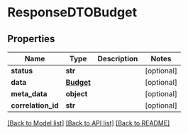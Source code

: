 # ResponseDTOBudget

## Properties
Name | Type | Description | Notes
------------ | ------------- | ------------- | -------------
**status** | **str** |  | [optional] 
**data** | [**Budget**](Budget.md) |  | [optional] 
**meta_data** | **object** |  | [optional] 
**correlation_id** | **str** |  | [optional] 

[[Back to Model list]](../README.md#documentation-for-models) [[Back to API list]](../README.md#documentation-for-api-endpoints) [[Back to README]](../README.md)

